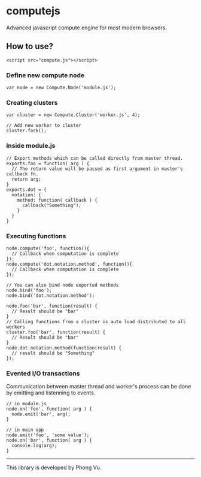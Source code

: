 computejs
=========

Advanced javascript compute engine for most modern browsers.


## How to use?

    
    <script src="compute.js"></script>

### Define new compute node

    var node = new Compute.Node('module.js');


### Creating clusters

    var cluster = new Compute.Cluster('worker.js', 4);
  
    // Add new worker to cluster
    cluster.fork();

### Inside module.js

    // Export methods which can be called directly from master thread.
    exports.foo = function( arg ) {
      // The return value will be passed as first argument in master's callback fn.
      return arg;
    }
    exports.dot = {
      notation: {
        method: function( callback ) {
          callback("Something");
        }
      }
    }

### Executing functions
    
    node.compute('foo', function(){
      // Callback when computation is complete
    });
    node.compute('dot.notation.method', function(){
      // Callback when computation is complete
    });
    
    // You can also bind node exported methods
    node.bind('foo');
    node.bind('dot.notation.method');
    
    node.foo('bar', function(result) {
      // Result should be "bar"
    }
    // Calling functions from a cluster is auto load distributed to all workers
    cluster.foo('bar', function(result) {
      // Result should be "bar"
    }
    node.dot.notation.method(function(result) {
      // result should be "Something"
    });

### Evented I/O transactions

Communication between master thread and worker's process can be done by emitting and listenning to events.

    // in module.js
    node.on('foo', function( arg ) {
      node.emit('bar', arg);
    }

    // in main app
    node.emit('foo', 'some value');
    node.on('bar', function( arg ) {
      console.log(arg);
    }


--------------------------------------
This library is developed by Phong Vu.

